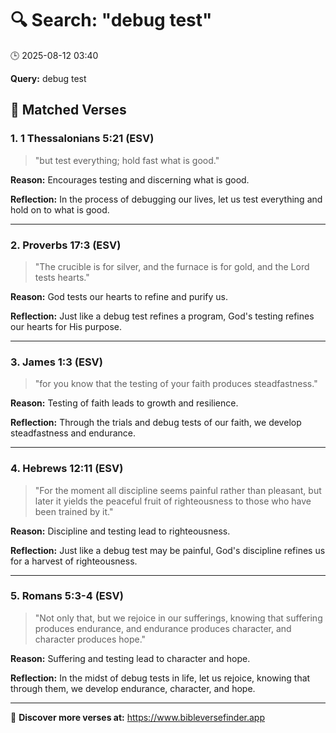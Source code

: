 # 🔍 Search: "debug test"
🕒 2025-08-12 03:40

**Query:** debug test

## 📖 Matched Verses

### 1. 1 Thessalonians 5:21 (ESV)
> "but test everything; hold fast what is good."

**Reason:** Encourages testing and discerning what is good.

**Reflection:** In the process of debugging our lives, let us test everything and hold on to what is good.

---

### 2. Proverbs 17:3 (ESV)
> "The crucible is for silver, and the furnace is for gold, and the Lord tests hearts."

**Reason:** God tests our hearts to refine and purify us.

**Reflection:** Just like a debug test refines a program, God's testing refines our hearts for His purpose.

---

### 3. James 1:3 (ESV)
> "for you know that the testing of your faith produces steadfastness."

**Reason:** Testing of faith leads to growth and resilience.

**Reflection:** Through the trials and debug tests of our faith, we develop steadfastness and endurance.

---

### 4. Hebrews 12:11 (ESV)
> "For the moment all discipline seems painful rather than pleasant, but later it yields the peaceful fruit of righteousness to those who have been trained by it."

**Reason:** Discipline and testing lead to righteousness.

**Reflection:** Just like a debug test may be painful, God's discipline refines us for a harvest of righteousness.

---

### 5. Romans 5:3-4 (ESV)
> "Not only that, but we rejoice in our sufferings, knowing that suffering produces endurance, and endurance produces character, and character produces hope."

**Reason:** Suffering and testing lead to character and hope.

**Reflection:** In the midst of debug tests in life, let us rejoice, knowing that through them, we develop endurance, character, and hope.

---

🔗 **Discover more verses at:** https://www.bibleversefinder.app
